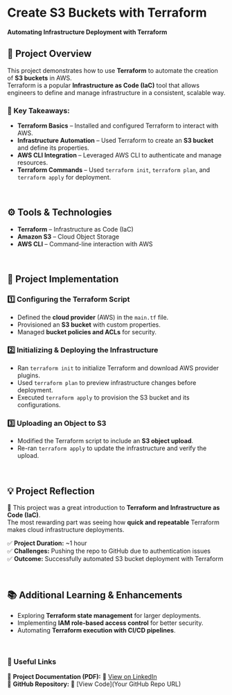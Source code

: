 # Create S3 Buckets with Terraform  
**Automating Infrastructure Deployment with Terraform**  

## 📌 Project Overview  
This project demonstrates how to use **Terraform** to automate the creation of **S3 buckets** in AWS.  
Terraform is a popular **Infrastructure as Code (IaC)** tool that allows engineers to define and manage infrastructure in a consistent, scalable way.  

### **🎯 Key Takeaways:**  
- **Terraform Basics** – Installed and configured Terraform to interact with AWS.  
- **Infrastructure Automation** – Used Terraform to create an **S3 bucket** and define its properties.  
- **AWS CLI Integration** – Leveraged AWS CLI to authenticate and manage resources.  
- **Terraform Commands** – Used `terraform init`, `terraform plan`, and `terraform apply` for deployment.  

<br>

## **⚙ Tools & Technologies**  
- **Terraform** – Infrastructure as Code (IaC)  
- **Amazon S3** – Cloud Object Storage  
- **AWS CLI** – Command-line interaction with AWS  

<br>

## **🔧 Project Implementation**  

### **1️⃣ Configuring the Terraform Script**  
- Defined the **cloud provider** (AWS) in the `main.tf` file.  
- Provisioned an **S3 bucket** with custom properties.  
- Managed **bucket policies and ACLs** for security.  

### **2️⃣ Initializing & Deploying the Infrastructure**  
- Ran `terraform init` to initialize Terraform and download AWS provider plugins.  
- Used `terraform plan` to preview infrastructure changes before deployment.  
- Executed `terraform apply` to provision the S3 bucket and its configurations.  

### **3️⃣ Uploading an Object to S3**  
- Modified the Terraform script to include an **S3 object upload**.  
- Re-ran `terraform apply` to update the infrastructure and verify the upload.  

<br>

## **💡 Project Reflection**  
🚀 This project was a great introduction to **Terraform and Infrastructure as Code (IaC)**.  
The most rewarding part was seeing how **quick and repeatable** Terraform makes cloud infrastructure deployments.  

✅ **Project Duration:** ~1 hour  
✅ **Challenges:** Pushing the repo to GitHub due to authentication issues  
✅ **Outcome:** Successfully automated S3 bucket deployment with Terraform  

<br>

## **📚 Additional Learning & Enhancements**  
- Exploring **Terraform state management** for larger deployments.  
- Implementing **IAM role-based access control** for better security.  
- Automating **Terraform execution with CI/CD pipelines**.  

<br>

### **📎 Useful Links**  
📄 **Project Documentation (PDF):** 🔗 [View on LinkedIn](https://www.linkedin.com/feed/update/urn:li:activity:7299317851033583616/)  
📂 **GitHub Repository:** 🔗 [View Code](Your GitHub Repo URL)
